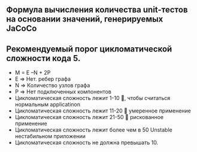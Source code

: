## Формула вычисления количества unit-тестов на основании значений, генерируемых JaCoCo

## Рекомендуемый порог цикломатической сложности кода 5.
* M = E –N + 2P
* E => Нет. ребер графа
* N => Количество узлов графа
* P => Нет подключенных компонентов
* Цикломатическая сложность лежит 1-10 , чтобы считаться нормальным applicatinon
* Цикломатическая сложность лежит 11-20  умеренное применение
* Цикломатическая сложность лежит 21-50  рискованное применение
* Цикломатическая сложность лежит более чем в 50 Unstable нестабильном приложении
* Цикломатическая сложность не должна превышать 10.

